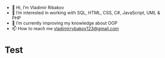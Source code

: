 - 👋 Hi, I’m Vladimir Ribakov
- 👀 I’m interested in working with SQL, HTML, CSS, C#, JavaScript, UML & PHP
- 🌱 I’m currently improving my knowledge about OOP
- 📫 How to reach me vladimirrybakov123@gmail.com

<!---
vovafish/vovafish is a ✨ special ✨ repository because its `README.md` (this file) appears on your GitHub profile.
You can click the Preview link to take a look at your changes.
--->
<h1>Test</h1>
